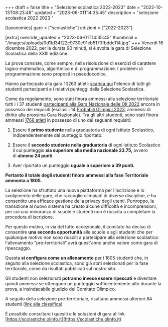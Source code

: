 +++
draft = false
title = "Selezione scolastica 2022-2023"
date = "2022-10-13T08:23:48"
updated = "2023-06-01T14:35:45"
description = "selezione scolastica 2022 2023 "

[taxonomies]
gare = ["scolastiche"]
edizioni = ["2022-2023"]

[extra]
override_updated = "2023-06-01T14:35:45"
thumbnail = "/images/uploads/0d1fd34f22c9730e91eb5170fbddc114.jpg"
+++
Venerdì 16 dicembre 2022, per la durata 90 minuti, si è svolta la gara di Selezione Scolastica della XXIII edizione.
<!-- more -->

La prova consiste, come sempre, nella risoluzione di esercizi di carattere logico-matematico, algoritmico e di programmazione. I problemi di programmazione sono proposti in pseudocodice.

Hanno partecipato alla gara 10263 atleti: [scarica qui](/oldsite/222/Classifica_generale_selezione_scolastica_16_dicembre_2022.xlsx) l'elenco di tutti gli studenti partecipanti e i relativi punteggi della Selezione Scolastica.

Come da regolamento, sono stati finora ammessi alla selezione territoriale tutti i i 37 studenti [partecipanti alla Gara Nazionale delle OII 2022](/oldsite/222/nazionalisti_ammessi_di_diritto_alla_territoriale.xls) ancora in possesso dei requisiti (esclusi i 14 [Probabili Olimpici 2023](/oldsite/222/PO2023.xls), ammessi di diritto alla prossima Gara Nazionale). Tra gli altri studenti, sono stati finora ammessi [1768 atleti](/oldsite/222/Classifica_ammessi_selezione_scolastica_16_dicembre_2022.xlsx) in possesso di uno dei seguenti requisiti:

1. Essere il **primo studente** nella graduatoria di ogni Istituto Scolastico, indipendentemente dal punteggio riportato.

2. Essere il **secondo studente nella graduatoria** di ogni Istituto Scolastico il cui punteggio **sia superiore alla media nazionale 23.75,** ovvero di **almeno 24 punti**.

3. Aver riportato un punteggio **uguale o superiore a 39 punti.**

**Pertanto il totale degli studenti finora ammessi alla fase Territoriale ammonta a 1805.<br/>**

La selezione ha sfruttato una nuova piattaforma per l'iscrizione e lo svolgimento delle gare, che raccoglie olimpiadi di diverse discipline, e ha consentito una efficace gestione della privacy degli utenti. Purtroppo, la transizione al nuovo sistema ha creato alcune difficoltà e incomprensioni, per cui una minoranza di scuole e studenti non è riuscita a completare la procedura di iscrizione.

Per questo motivo, in via del tutto eccezionale, il comitato ha deciso di consentire **una seconda opportunità** alle scuole e agli studenti che per qualunque motivo non sono riusciti a partecipare alla selezione scolastica: l'allenamento "pre-territoriali" avrà quest'anno anche valore come gara di ripescaggio.

Questa **si configura come un allenamento** per i 1805 studenti che, in seguito alla selezione scolastica, sono già stati selezionati per la fase territoriale, come da risultati pubblicati sul nostro sito.

Gli studenti non selezionati **potranno invece essere ripescati** e diventare quindi ammessi se ottengono un punteggio sufficientemente alto durante la prova, a insindacabile giudizio del Comitato Olimpico.

A seguito della selezione pre-territoriale, risultano ammessi ulteriori 84 studenti ([link alla classifica](/oldsite/222/ranking-preterritoriale-2-5-marzo-2023.xlsx))

É possibile consultare i quesiti e le soluzioni di gara al link [https://scolastiche.olinfo.it](https://scolastiche.olinfo.it)
